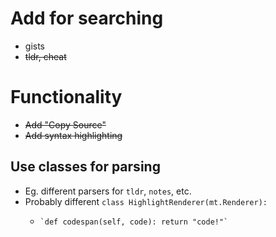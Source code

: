 # Add for searching
* gists
* ~~tldr, cheat~~

# Functionality
* ~~Add "Copy Source"~~
* ~~Add syntax highlighting~~

## Use classes for parsing 

* Eg. different parsers for `tldr`, `notes`, etc.
* Probably different `class HighlightRenderer(mt.Renderer):`
    *     `def codespan(self, code): return "code!"`



